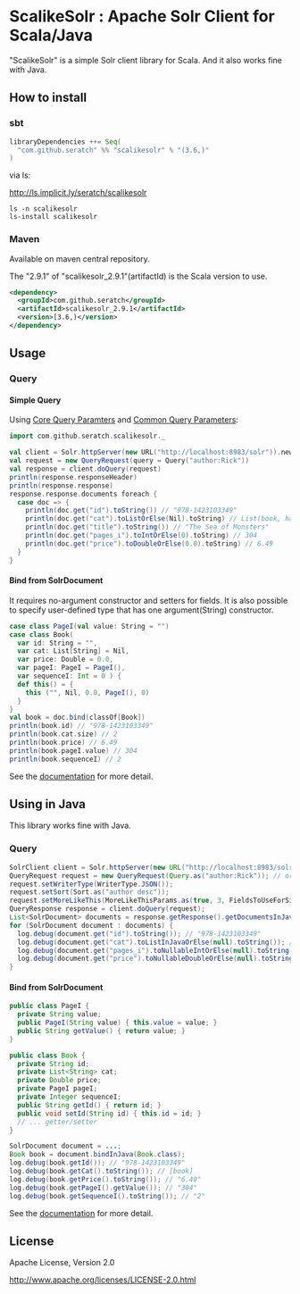 # ScalikeSolr : Apache Solr Client for Scala/Java

"ScalikeSolr" is a simple Solr client library for Scala. And it also works fine with Java.

## How to install

### sbt

```scala
libraryDependencies ++= Seq(
  "com.github.seratch" %% "scalikesolr" % "(3.6,)"
)
```

via ls:

http://ls.implicit.ly/seratch/scalikesolr

```
ls -n scalikesolr
ls-install scalikesolr
```

### Maven

Available on maven central repository.

The "2.9.1" of "scalikesolr_2.9.1"(artifactId) is the Scala version to use.

```xml
<dependency>
  <groupId>com.github.seratch</groupId>
  <artifactId>scalikesolr_2.9.1</artifactId>
  <version>[3.6,)</version>
</dependency>
```

## Usage

### Query

#### Simple Query

Using [Core Query Paramters](http://wiki.apache.org/solr/CoreQueryParameters) and [Common Query Parameters](http://wiki.apache.org/solr/CommonQueryParameters):

```scala
import com.github.seratch.scalikesolr._

val client = Solr.httpServer(new URL("http://localhost:8983/solr")).newClient
val request = new QueryRequest(query = Query("author:Rick")) 
val response = client.doQuery(request)
println(response.responseHeader)
println(response.response)
response.response.documents foreach {
  case doc => {
    println(doc.get("id").toString()) // "978-1423103349"
    println(doc.get("cat").toListOrElse(Nil).toString) // List(book, hardcover)
    println(doc.get("title").toString()) // "The Sea of Monsters"
    println(doc.get("pages_i").toIntOrElse(0).toString) // 304
    println(doc.get("price").toDoubleOrElse(0.0).toString) // 6.49
  }
}
```

#### Bind from SolrDocument

It requires no-argument constructor and setters for fields.
It is also possible to specify user-defined type that has one argument(String) constructor.

```scala
case class PageI(val value: String = "")
case class Book(
  var id: String = "",
  var cat: List[String] = Nil,
  var price: Double = 0.0,
  var pageI: PageI = PageI(),
  var sequenceI: Int = 0 ) {
  def this() = {
    this ("", Nil, 0.0, PageI(), 0)
  }
}
val book = doc.bind(classOf[Book])
println(book.id) // "978-1423103349"
println(book.cat.size) // 2
println(book.price) // 6.49
println(book.pageI.value) // 304
println(book.sequenceI) // 2
```

See the [documentation](https://github.com/seratch/scalikesolr/wiki) for more detail.



## Using in Java

This library works fine with Java.

### Query

```java
SolrClient client = Solr.httpServer(new URL("http://localhost:8983/solr")).getNewClient();
QueryRequest request = new QueryRequest(Query.as("author:Rick")); // or new Query("author:Rick")
request.setWriterType(WriterType.JSON());
request.setSort(Sort.as("author desc"));
request.setMoreLikeThis(MoreLikeThisParams.as(true, 3, FieldsToUseForSimilarity.as("title")));
QueryResponse response = client.doQuery(request);
List<SolrDocument> documents = response.getResponse().getDocumentsInJava();
for (SolrDocument document : documents) {
  log.debug(document.get("id").toString()); // "978-1423103349"
  log.debug(document.get("cat").toListInJavaOrElse(null).toString()); // ["book", "paperback"]
  log.debug(document.get("pages_i").toNullableIntOrElse(null).toString()); // 304
  log.debug(document.get("price").toNullableDoubleOrElse(null).toString()); // 6.49
}
```

#### Bind from SolrDocument

```java
public class PageI {
  private String value;
  public PageI(String value) { this.value = value; }
  public String getValue() { return value; }
}

public class Book {
  private String id;
  private List<String> cat;
  private Double price;
  private PageI pageI;
  private Integer sequenceI;
  public String getId() { return id; }
  public void setId(String id) { this.id = id; }
  // ... getter/setter
}

SolrDocument document = ...;
Book book = document.bindInJava(Book.class);
log.debug(book.getId()); // "978-1423103349"
log.debug(book.getCat().toString()); // [book]
log.debug(book.getPrice().toString()); // "6.49"
log.debug(book.getPageI().getValue()); // "304"
log.debug(book.getSequenceI().toString()); // "2"
```

See the [documentation](https://github.com/seratch/scalikesolr/wiki) for more detail.


## License

Apache License, Version 2.0 

http://www.apache.org/licenses/LICENSE-2.0.html

